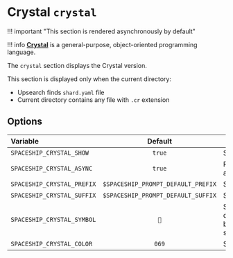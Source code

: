 # Crystal `crystal`

!!! important "This section is rendered asynchronously by default"

!!! info
    [**Crystal**](https://www.crystal-lang.org) is a general-purpose, object-oriented programming language.

The `crystal` section displays the Crystal version.

This section is displayed only when the current directory:

* Upsearch finds `shard.yaml` file
* Current directory contains any file with `.cr` extension

## Options

| Variable                   |              Default               | Meaning                             |
|:-------------------------- |:----------------------------------:| ----------------------------------- |
| `SPACESHIP_CRYSTAL_SHOW`   |               `true`               | Show section                        |
| `SPACESHIP_CRYSTAL_ASYNC`  |               `true`               | Render section asynchronously       |
| `SPACESHIP_CRYSTAL_PREFIX` | `$SPACESHIP_PROMPT_DEFAULT_PREFIX` | Section's prefix                    |
| `SPACESHIP_CRYSTAL_SUFFIX` | `$SPACESHIP_PROMPT_DEFAULT_SUFFIX` | Section's suffix                    |
| `SPACESHIP_CRYSTAL_SYMBOL` |                `🔮`                 | Symbol displayed before the section |
| `SPACESHIP_CRYSTAL_COLOR`  |               `069`                | Section's color                     |
